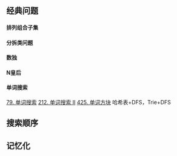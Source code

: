 
## 经典问题
#### 排列组合子集

#### 分拆类问题

#### 数独

#### N皇后

#### 单词搜索
[79. 单词搜索](https://leetcode-cn.com/problems/word-search/)
[212. 单词搜索 II](https://leetcode-cn.com/problems/word-search-ii/)
[425. 单词方块](https://leetcode-cn.com/problems/word-squares/) 哈希表+DFS，Trie+DFS

## 搜索顺序

## 记忆化
